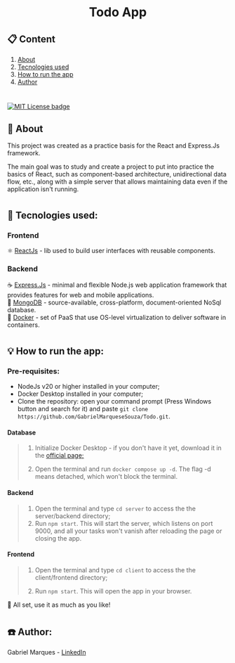 <h1 align="center">Todo App</h1>

<h2 style="border-bottom: none;">📋 Content</h2>

1. <a href="#intro">About</a><br>
2. <a href="#stack">Tecnologies used</a><br>
3. <a href="#howto">How to run the app</a><br>
4. <a href="#author">Author</a>

#

[![MIT License badge](https://img.shields.io/badge/license-MIT-green 'MIT License')](https://github.com/GabrielMarqueseSouza/Todo-App/blob/master/LICENSE)

<div id="intro">
<h2 style="border-bottom: none;">📜 About</h2>

This project was created as a practice basis for the React and Express.Js framework.

The main goal was to study and create a project to put into practice the basics of React, such as component-based architecture, unidirectional data flow, etc., along with a simple server that allows maintaining data even if the application isn't running.

</div>

#

<div id="stack">
<h2 style="border-bottom: none;">🔧 Tecnologies used:</h2>

<h3>Frontend</h3>

⚛️ <a href="https://react.dev/" target="_blank" title="Go to react homepage">ReactJs</a> - lib used to build user interfaces with reusable components.

<h3>Backend</h3>

☕ <a href="https://expressjs.com/" target="_blank" title="Go to Expressjs.com">Express.Js</a> - minimal and flexible Node.js web application framework that provides features for web and mobile applications.<br>
🍃 <a href="https://www.mongodb.com/" target="_blank" title="Go to mongodb.com">MongoDB</a> - source-available, cross-platform, document-oriented NoSql database.<br>
🐋 <a href="https://www.docker.com/" target="_blank" title="Go to docker.com">Docker</a> - set of PaaS that use OS-level virtualization to deliver software in containers.

</div>

#

<div id="howto">

<h2 style="border-bottom: none;">💡 How to run the app:</h2>

<h3>Pre-requisites:</h3>

- NodeJs v20 or higher installed in your computer;
- Docker Desktop installed in your computer;
- Clone the repository: open your command prompt (Press Windows button and search for it) and paste `git clone https://github.com/GabrielMarqueseSouza/Todo.git`.

<h4>Database</h4>

> 1. Initialize Docker Desktop - if you don't have it yet, download it in the <a href="https://docker.com/products/docker-desktop/" target="_blank" title="Go to docker desktop page"><u>official page;</u></a>
>
> 2. Open the terminal and run `docker compose up -d`. The flag -d means detached, which won't block the terminal.

<h4>Backend</h4>

> 1. Open the terminal and type `cd server` to access the the server/backend directory;
> 2. Run `npm start`. This will start the server, which listens on port 9000, and all your tasks won't vanish after reloading the page or closing the app.

<h4>Frontend</h4>

> 1. Open the terminal and type `cd client` to access the the client/frontend directory;
>
> 2. Run `npm start`. This will open the app in your browser.

🚀 All set, use it as much as you like!

</div>

#

<h2 style="border-bottom: none;" id="author">☎️ Author:</h2>
Gabriel Marques - <a href="https://www.linkedin.com/in/gabrielmarquesesouza/" target="_blank" title="Author LinkedIn profile">LinkedIn</a>
